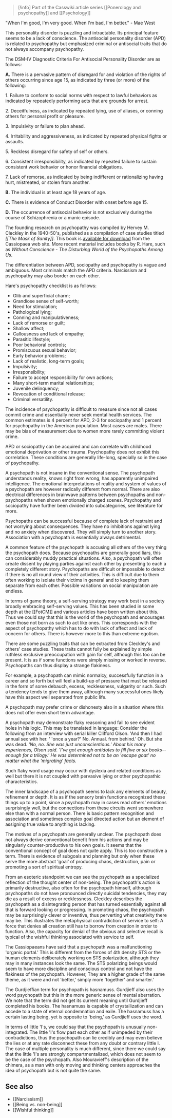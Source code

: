 > [!info] Part of the Casswiki article series [[Ponerology and psychopathy]] and [[Psychology]]

"When I'm good, I'm very good. When I'm bad, I'm better." - Mae West

This personality disorder is puzzling and intractable. Its principal feature seems to be a lack of conscience. The antisocial personality disorder (APD) is related to psychopathy but emphasized criminal or antisocial traits that do not always accompany psychopathy.

The DSM-IV Diagnostic Criteria For Antisocial Personality Disorder are as follows:

**A.** There is a pervasive pattern of disregard for and violation of the rights of others occurring since age 15, as indicated by three (or more) of the following:

1\. Failure to conform to social norms with respect to lawful behaviors as indicated by repeatedly performing acts that are grounds for arrest.

2\. Deceitfulness, as indicated by repeated lying, use of aliases, or conning others for personal profit or pleasure.

3\. Impulsivity or failure to plan ahead.

4\. Irritability and aggressiveness, as indicated by repeated physical fights or assaults.

5\. Reckless disregard for safety of self or others.

6\. Consistent irresponsibility, as indicated by repeated failure to sustain consistent work behavior or honor financial obligations.

7\. Lack of remorse, as indicated by being indifferent or rationalizing having hurt, mistreated, or stolen from another.

**B.** The individual is at least age 18 years of age.

**C.** There is evidence of Conduct Disorder with onset before age 15.

**D.** The occurrence of antisocial behavior is not exclusively during the course of Schizophrenia or a manic episode.

The founding research on psychopathy was compiled by Hervey M. Cleckley in the 1940-50's, published as a compilation of case studies titled _[[The Mask of Sanity]]_. This book is [available for download](http://www.cassiopaea.com/cassiopaea/sanity_1.PdF) from the Cassiopaea web site. More recent material includes books by R. Hare, such as _Without Conscience - The Disturbing World of the Psychopaths Among Us_.

The differentiation between APD, sociopathy and psychopathy is vague and ambiguous. Most criminals match the APD criteria. Narcissism and psychopathy may also border on each other.

Hare's psychopathy checklist is as follows:

*   Glib and superficial charm;
*   Grandiose sense of self-worth;
*   Need for stimulation;
*   Pathological lying;
*   Conning and manipulativeness;
*   Lack of remorse or guilt;
*   Shallow affect;
*   Callousness and lack of empathy;
*   Parasitic lifestyle;
*   Poor behavioral controls;
*   Promiscuous sexual behavior;
*   Early behavior problems;
*   Lack of realistic, long-term goals;
*   Impulsivity;
*   Irresponsibility;
*   Failure to accept responsibility for own actions;
*   Many short-term marital relationships;
*   Juvenile delinquency;
*   Revocation of conditional release;
*   Criminal versatility.

The incidence of psychopathy is difficult to measure since not all cases commit crime and essentially never seek mental health services. The common estimates is 4 percent for APD, 2-3 for sociopathy and 1 percent for psychopathy in the American population. Most cases are males. There may be bias of measurement due to women more rarely committing violent crime.

APD or sociopathy can be acquired and can correlate with childhood emotional deprivation or other trauma. Psychopathy does not exhibit this correlation. These conditions are generally life-long, specially so in the case of psychopathy.

A psychopath is not insane in the conventional sense. The psychopath understands reality, knows right from wrong, has apparently unimpaired intelligence. The emotional interpretations of reality and system of values of a psychopath are however radically different from normal. There are also electrical differences in brainwave patterns between psychopaths and non-psychopaths when shown emotionally charged scenes. Psychopathy and sociopathy have further been divided into subcategories, see literature for more.

Psychopaths can be successful because of complete lack of restraint and not worrying about consequences. They have no inhibitions against lying and no anxiety when discovered. They will simply turn to another story. Association with a psychopath is essentially always detrimental.

A common feature of the psychopath is accusing all others of the very thing the psychopath does. Because psychopaths are generally good liars, this can considerably muddy practical situations. Also, a psychopath will often create dissent by playing parties against each other by presenting to each a completely different story. Psychopaths are difficult or impossible to detect if there is no all round view of their activities. This is difficult due to them often working to isolate their victims in general and to keeping them separate from each other. Possible variations on social manipulation are endless.

In terms of game theory, a self-serving strategy may work best in a society broadly embracing self-serving values. This has been studied in some depth at the [[FotCM]] and various articles have been written about this. Thus we could say that this is the world of the psychopath and encourages even those not born as such to act like ones. This corresponds with the aspect of psychopathy which has to do with lack of affect and lack of concern for others. There is however more to this than extreme egotism.

There are some puzzling traits that can be extracted from Cleckley's and others' case studies. These traits cannot fully be explained by simple ruthless exclusive preoccupation with gain for self, although this too can be present. It is as if some functions were simply missing or worked in reverse. Psychopaths can thus display a strange flakiness.

For example, a psychopath can mimic normalcy, successfully function in a career and so forth but will feel a build-up of pressure that must be released in the form of some debauch, excess, recklessness, vulgarity or such. Such a tendency tends to give them away, although many successful ones likely have this aspect well separated from public life.

A psychopath may prefer crime or dishonesty also in a situation where this does not offer even short term advantage.

A psychopath may demonstrate flaky reasoning and fail to see evident holes in his logic. This may be translated in language: Consider the following from an interview with serial killer Clifford Olson. 'And then I had annual sex with her. ' 'once a year?' No. Annual. from behind.' Oh. But she was dead. _'No, no. She was just unconscientious.' About his many experiences, Olson said. 'I've got enough antidotes to fill five or six books--enough for a trilogy.' He was determined not to be an 'escape goat' no matter what the 'migrating' facts._

Such flaky word usage may occur with dyslexia and related conditions as well but there it is not coupled with pervasive lying or other psychopathic characteristics.

The inner landscape of a psychopath seems to lack any elements of beauty, refinement or depth. It is as if the sensory brain functions recognized these things up to a point, since a psychopath may in cases read others' emotions surprisingly well, but the connections from these circuits went somewhere else than with a normal person. There is basic pattern recognition and association and sometimes complex goal directed action but an element of assigning true value to anything is lacking.

The motives of a psychopath are generally unclear. The psychopath does not always derive conventional benefit from his actions and may be singularly counter-productive to his own goals. It seems that the conventional concept of goal does not quite apply. This is too constructive a term. There is evidence of subgoals and planning but only when these serve the more abstract 'goal' of producing chaos, destruction, pain or promoting a sort of spiritual entropy.

From an esoteric standpoint we can see the psychopath as a specialized reflection of the thought center of non-being. The psychopath's action is primarily destructive, also often for the psychopath himself, although psychopaths do not have pronounced directly suicidal tendencies, they may die as a result of excess or recklessness. Cleckley describes the psychopath as a disintegrating person that has turned essentially against all that is forward looking or progressing. In promoting chaos, the psychopath may be surprisingly clever or inventive, thus perverting what creativity there may be. This illustrates the metaphysical contradiction of service to self: A force that denies all creation still has to borrow from creation in order to function. Also, the capacity for denial of the obvious and selective recall is typical of the wishful thinking associated with service to self.

The Cassiopaeans have said that a psychopath was a malfunctioning 'organic portal.' This is different from the forces of 4th density STS or the human elements deliberately working on STS polarization, although they may in many instances look the same. The STS polarizing beings would seem to have more discipline and conscious control and not have the flakiness of the psychopath. However, They are a higher grade of the same theme, as it were and not 'better,' simply more 'together' and smarter.'

The Gurdjieffian term for psychopath is hasnamuss. Gurdjieff also uses the word psychopath but this in the more generic sense of mental aberration. We note that the term did not get its current meaning until Gurdjieff completed his books. The hasnamuss is capable of crystallization and can accede to a state of eternal condemnation and exile. The hasnamuss has a certain lasting being, yet is opposite to 'being,' as Gurdjieff uses the word.

In terms of little 'I's, we could say that the psychopath is unusually non-integrated. The little 'I's flow past each other as if unimpeded by their contradictions, thus the psychopath can lie credibly and may even believe the lies or at any rate disconnect these from any doubt or contrary little I. The case of multiple personality is much different, since there we could say that the little 'I's are strongly compartmentalized, which does not seem to be the case of the psychopath. Also Mouravieff's description of the chimera, as a man with only moving and thinking centers approaches the idea of psychopath but is not quite the same.

See also
--------

*   [[Narcissism]]
*   [[Being vs. non-being]]
*   [[Wishful thinking]]